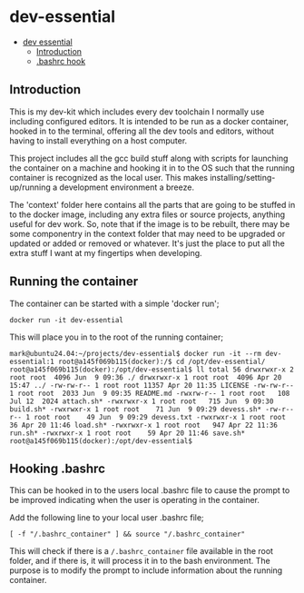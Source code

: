 <!--
Copyright @ 2025 Lorimark Solutions, LLC.  All Rights Reserved

This Source Code Form is subject to the terms of the Mozilla
Public License, v. 2.0. If a copy of the MPL was not distributed
with this file, You can obtain one at https://mozilla.org/MPL/2.0/.
-->
<a name="dev-essential"></a>
# dev-essential

<!-- TOC -->
- [dev essential](#dev-essential)
    - [Introduction](#introduction)
    - [.bashrc hook](#bashrc)
<!-- /TOC -->

<a name="introduction"></a>
## Introduction
This is my dev-kit which includes every dev toolchain I normally use including
 configured editors. It is intended to be run as a docker container, hooked in to
 the terminal, offering all the dev tools and editors, without having to install
 everything on a host computer.

This project includes all the gcc build stuff along with scripts for launching
 the container on a machine and hooking it in to the OS such that the running
 container is recognized as the local user. This makes installing/setting-up/running
 a development environment a breeze.

The 'context' folder here contains all the parts that are going to be stuffed in to the
 docker image, including any extra files or source projects, anything useful for dev
 work. So, note that if the image is to be rebuilt, there may be some componentry in
 the context folder that may need to be upgraded or updated or added or removed or
 whatever.  It's just the place to put all the extra stuff I want at my fingertips
 when developing.

<a name="running"></a>
## Running the container
The container can be started with a simple 'docker run';

`docker run -it dev-essential`

This will place you in to the root of the running container;

`
mark@ubuntu24.04:~/projects/dev-essential$ docker run -it --rm dev-essential:1
root@a145f069b115(docker):/$ cd /opt/dev-essential/
root@a145f069b115(docker):/opt/dev-essential$ ll
total 56
drwxrwxr-x 2 root root  4096 Jun  9 09:36 ./
drwxrwxr-x 1 root root  4096 Apr 20 15:47 ../
-rw-rw-r-- 1 root root 11357 Apr 20 11:35 LICENSE
-rw-rw-r-- 1 root root  2033 Jun  9 09:35 README.md
-rwxrw-r-- 1 root root   108 Jul 12  2024 attach.sh*
-rwxrwxr-x 1 root root   715 Jun  9 09:30 build.sh*
-rwxrwxr-x 1 root root    71 Jun  9 09:29 devess.sh*
-rw-r--r-- 1 root root    49 Jun  9 09:29 devess.txt
-rwxrwxr-x 1 root root    36 Apr 20 11:46 load.sh*
-rwxrwxr-x 1 root root   947 Apr 22 11:36 run.sh*
-rwxrwxr-x 1 root root    59 Apr 20 11:46 save.sh*
root@a145f069b115(docker):/opt/dev-essential$ 
`

<a name="bashrc"></a>
## Hooking .bashrc
This can be hooked in to the users local .bashrc file to cause the prompt
 to be improved indicating when the user is operating in the container.

Add the following line to your local user .bashrc file;

`[ -f "/.bashrc_container" ] && source "/.bashrc_container"`

This will check if there is a `/.bashrc_container` file available in the root folder,
 and if there is, it will process it in to the bash environment.  The purpose is to
 modify the prompt to include information about the running container.


